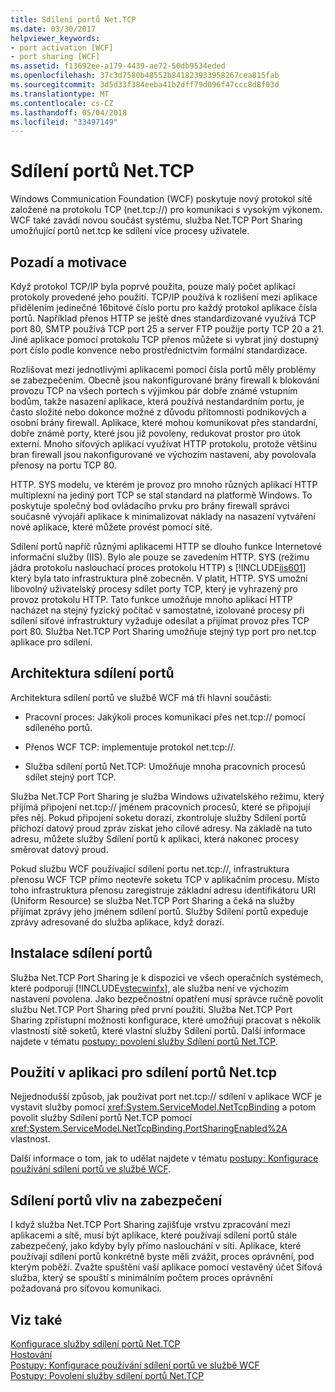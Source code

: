 ```yaml
---
title: Sdílení portů Net.TCP
ms.date: 03/30/2017
helpviewer_keywords:
- port activation [WCF]
- port sharing [WCF]
ms.assetid: f13692ee-a179-4439-ae72-50db9534eded
ms.openlocfilehash: 37c3d7580b48552b841823933958267cea815fab
ms.sourcegitcommit: 3d5d33f384eeba41b2dff79d096f47ccc8d8f03d
ms.translationtype: MT
ms.contentlocale: cs-CZ
ms.lasthandoff: 05/04/2018
ms.locfileid: "33497149"
---
```

# <a name="nettcp-port-sharing"></a>Sdílení portů Net.TCP
Windows Communication Foundation (WCF) poskytuje nový protokol sítě založené na protokolu TCP (net.tcp://) pro komunikaci s vysokým výkonem. WCF také zavádí novou součást systému, služba Net.TCP Port Sharing umožňující portů net.tcp ke sdílení více procesy uživatele.  
  
## <a name="background-and-motivation"></a>Pozadí a motivace  
 Když protokol TCP/IP byla poprvé použita, pouze malý počet aplikací protokoly provedené jeho použití. TCP/IP používá k rozlišení mezi aplikace přidělením jedinečné 16bitové číslo portu pro každý protokol aplikace čísla portů. Například přenos HTTP se ještě dnes standardizované využívá TCP port 80, SMTP používá TCP port 25 a server FTP použije porty TCP 20 a 21. Jiné aplikace pomocí protokolu TCP přenos můžete si vybrat jiný dostupný port číslo podle konvence nebo prostřednictvím formální standardizace.  
  
 Rozlišovat mezi jednotlivými aplikacemi pomocí čísla portů měly problémy se zabezpečením. Obecně jsou nakonfigurované brány firewall k blokování provozu TCP na všech portech s výjimkou pár dobře známé vstupním bodům, takže nasazení aplikace, která používá nestandardním portu, je často složité nebo dokonce možné z důvodu přítomnosti podnikových a osobní brány firewall. Aplikace, které mohou komunikovat přes standardní, dobře známé porty, které jsou již povoleny, redukovat prostor pro útok externí. Mnoho síťových aplikací využívat HTTP protokolu, protože většinu bran firewall jsou nakonfigurované ve výchozím nastavení, aby povolovala přenosy na portu TCP 80.  
  
 HTTP. SYS modelu, ve kterém je provoz pro mnoho různých aplikací HTTP multiplexní na jediný port TCP se stal standard na platformě Windows. To poskytuje společný bod ovládacího prvku pro brány firewall správci současně vývojáři aplikace k minimalizovat náklady na nasazení vytváření nové aplikace, které můžete provést pomocí sítě.  
  
 Sdílení portů napříč různými aplikacemi HTTP se dlouho funkce Internetové informační služby (IIS). Bylo ale pouze se zavedením HTTP. SYS (režimu jádra protokolu naslouchací proces protokolu HTTP) s [!INCLUDE[iis601](../../../../includes/iis601-md.md)] který byla tato infrastruktura plně zobecněn. V platit, HTTP. SYS umožní libovolný uživatelský procesy sdílet porty TCP, který je vyhrazený pro provoz protokolu HTTP. Tato funkce umožňuje mnoho aplikací HTTP nacházet na stejný fyzický počítač v samostatné, izolované procesy při sdílení síťové infrastruktury vyžaduje odesílat a přijímat provoz přes TCP port 80. Služba Net.TCP Port Sharing umožňuje stejný typ port pro net.tcp aplikace pro sdílení.  
  
## <a name="port-sharing-architecture"></a>Architektura sdílení portů  
 Architektura sdílení portů ve službě WCF má tři hlavní součásti:  
  
-   Pracovní proces: Jakýkoli proces komunikaci přes net.tcp:// pomocí sdíleného portů.  
  
-   Přenos WCF TCP: implementuje protokol net.tcp://.  
  
-   Služba sdílení portů Net.TCP: Umožňuje mnoha pracovních procesů sdílet stejný port TCP.  
  
 Služba Net.TCP Port Sharing je služba Windows uživatelského režimu, který přijímá připojení net.tcp:// jménem pracovních procesů, které se připojují přes něj. Pokud připojení soketu dorazí, zkontroluje služby Sdílení portů příchozí datový proud zpráv získat jeho cílové adresy. Na základě na tuto adresu, můžete služby Sdílení portů k aplikaci, která nakonec procesy směrovat datový proud.  
  
 Pokud službu WCF používající sdílení portu net.tcp://, infrastruktura přenosu WCF TCP přímo neotevře soketu TCP v aplikačním procesu. Místo toho infrastruktura přenosu zaregistruje základní adresu identifikátoru URI (Uniform Resource) se služba Net.TCP Port Sharing a čeká na služby přijímat zprávy jeho jménem sdílení portů.  Služby Sdílení portů expeduje zprávy adresované do služba aplikace, když dorazí.  
  
## <a name="installing-port-sharing"></a>Instalace sdílení portů  
 Služba Net.TCP Port Sharing je k dispozici ve všech operačních systémech, které podporují [!INCLUDE[vstecwinfx](../../../../includes/vstecwinfx-md.md)], ale služba není ve výchozím nastavení povolena. Jako bezpečnostní opatření musí správce ručně povolit službu Net.TCP Port Sharing před první použití. Služba Net.TCP Port Sharing zpřístupní možnosti konfigurace, které umožňují pracovat s několik vlastností sítě soketů, které vlastní služby Sdílení portů. Další informace najdete v tématu [postupy: povolení služby Sdílení portů Net.TCP](../../../../docs/framework/wcf/feature-details/how-to-enable-the-net-tcp-port-sharing-service.md).  
  
## <a name="using-nettcp-port-sharing-in-an-application"></a>Použití v aplikaci pro sdílení portů Net.tcp  
 Nejjednodušší způsob, jak používat port net.tcp:// sdílení v aplikace WCF je vystavit služby pomocí <xref:System.ServiceModel.NetTcpBinding> a potom povolit služby Sdílení portů Net.TCP pomocí <xref:System.ServiceModel.NetTcpBinding.PortSharingEnabled%2A> vlastnost.  
  
 Další informace o tom, jak to udělat najdete v tématu [postupy: Konfigurace používání sdílení portů ve službě WCF](../../../../docs/framework/wcf/feature-details/how-to-configure-a-wcf-service-to-use-port-sharing.md).  
  
## <a name="security-implications-of-port-sharing"></a>Sdílení portů vliv na zabezpečení  
 I když služba Net.TCP Port Sharing zajišťuje vrstvu zpracování mezi aplikacemi a sítě, musí být aplikace, které používají sdílení portů stále zabezpečený, jako kdyby byly přímo naslouchání v síti. Aplikace, které používají sdílení portů konkrétně byste měli zvážit, proces oprávnění, pod kterým poběží. Zvažte spuštění vaší aplikace pomocí vestavěný účet Síťová služba, který se spouští s minimálním počtem proces oprávnění požadovaná pro síťovou komunikaci.  
  
## <a name="see-also"></a>Viz také  
 [Konfigurace služby sdílení portů Net.TCP](../../../../docs/framework/wcf/feature-details/configuring-the-net-tcp-port-sharing-service.md)  
 [Hostování](../../../../docs/framework/wcf/feature-details/hosting.md)  
 [Postupy: Konfigurace používání sdílení portů ve službě WCF](../../../../docs/framework/wcf/feature-details/how-to-configure-a-wcf-service-to-use-port-sharing.md)  
 [Postupy: Povolení služby sdílení portů Net.TCP](../../../../docs/framework/wcf/feature-details/how-to-enable-the-net-tcp-port-sharing-service.md)
